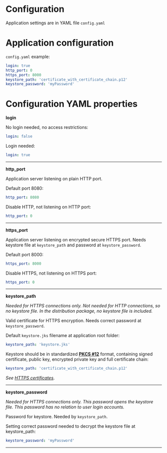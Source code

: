 # Configuration

Application settings are in YAML file `config.yaml`

# Application configuration

`config.yaml` example:
```yaml
login: true
http_port: 0
https_port: 8000
keystore_path: 'certificate_with_certificate_chain.p12'
keystore_password: 'myPassword'
```

# Configuration YAML properties

**login**

No login needed, no access restrictions:
```yaml
login: false
```

Login needed:
```yaml
login: true
```
---

**http_port**

Application server listening on plain HTTP port.

Default port 8080:
```yaml
http_port: 8080
```

Disable HTTP, not listening on HTTP port:
```yaml
http_port: 0
```
---

**https_port**

Application server listening on encrypted secure HTTPS port. Needs keystore file at `keystore_path` and password at `keystore_password`.

Default port 8000:
```yaml
https_port: 8000
```

Disable HTTPS, not listening on HTTPS port:
```yaml
https_port: 0
```
---

**keystore_path**

*Needed for HTTPS connections only. Not needed for HTTP connections, so no keystore file. In the distribution package, no keystore file is included.*

Valid certificate for HTTPS encryption. Needs correct password at `keystore_password`.

Default `keystore.jks` filename at application root folder:
```yaml
keystore_path: 'keystore.jks'
```

Keystore should be in standardized [**PKCS #12**](https://en.wikipedia.org/wiki/PKCS_12) format, containing signed certificate, public key, encrypted private key and full certificate chain:
```yaml
keystore_path: 'certificate_with_certificate_chain.p12'
```
*See [HTTPS certificates](https_certificates.md)*.

---

**keystore_password**

*Needed for HTTPS connections only. This password opens the keystore file. This password has no relation to user login accounts.*

Password for keystore. Needed by `keystore_path`.

Setting correct password needed to decrypt the keystore file at keystore_path:
```yaml
keystore_password: 'myPassword'
```
---